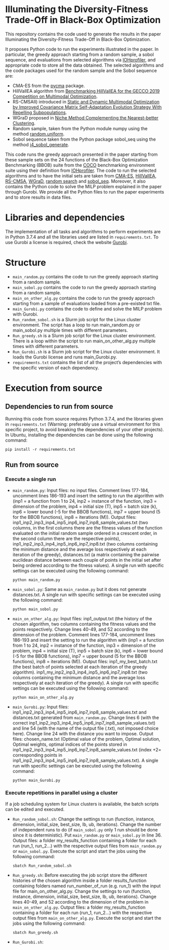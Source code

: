 # Illuminating the Diversity-Fitness Trade-Off in Black-Box Optimization
This repository contains the code used to generate the results in the paper Illuminating the Diversity-Fitness Trade-Off in Black-Box Optimization.

It proposes Python code to run the experiments illustrated in the paper. In particular, the greedy approach starting from a random sample, a sobol sequence, and evaluations from selected algorithms
via [IOHprofiler](https://iohprofiler.github.io/), and appropriate code to store all the data obtained.
The selected algorithms and the code packages used for the random sample and the Sobol sequence are: 
- CMA-ES from the [pycma](https://github.com/CMA-ES/pycma) package.
- HillVallEA algorithm from [Benchmarking HillVallEA for the GECCO 2019
Competition on Multimodal Optimization](https://arxiv.org/pdf/1907.10988.pdf).
- RS-CMSAII) introduced in [Static and Dynamic Multimodal Optimization by Improved Covariance Matrix Self-Adaptation Evolution Strategy With Repelling Subpopulations](https://ieeexplore.ieee.org/document/9555836).
- WGraD proposed in [Niche Method Complementing the Nearest-better Clustering](https://ieeexplore.ieee.org/document/9002742).
- Random sample, taken from the Python module numpy using the method [random.uniform](https://numpy.org/doc/stable/reference/random/generated/numpy.random.uniform.html).
- Sobol sequence taken from the Python package sobol_seq using the method [i4_sobol_generate](https://pypi.org/project/sobol/).


This code runs the greedy approach presented in the paper starting from these sample sets on the 24 functions of the Black-Box Optimization Benchmarking (BBOB) suite from the [COCO](https://arxiv.org/pdf/1603.08785.pdf) benchmarking environment suite using their definition from [IOHprofiler](https://iohprofiler.github.io/). The code to run the selected algorithms and to have the initial sets are taken from [CMA-ES](https://github.com/CMA-ES/pycma), [HillVallEA](https://github.com/SCMaree/HillVallEA), [RS-CMSA](https://www.researchgate.net/publication/357877953_Python_code_RS-CMSA-ESII), [WGraD](https://github.com/yuhaoli-95/WGraD), [random search](https://numpy.org/doc/stable/reference/random/generated/numpy.random.uniform.html) and [sobol_seq](https://pypi.org/project/sobol/). Moreover, it also contains the Python code to solve the MILP problem explained in the paper through Gurobi. We provide all the Python files to run the paper experiments and to store results in data files.

# Libraries and dependencies

The implementation of all tasks and algorithms to perform experiments are in Python 3.7.4 and all the libraries used are listed in `requirements.txt`.
To use Gurobi a license is required, check the website [Gurobi](https://www.gurobi.com).


# Structure
- `main_random.py` contains the code to run the greedy approach starting from a random sample.
- `main_sobol.py` contains the code to run the greedy approach starting from a random sample.
- `main_on_other_alg.py` contains the code to run the greedy approach starting from a sample of evaluations loaded from a pre-existed txt file.
- `main_Gurobi.py` contains the code to define and solve the MILP problem with Gurobi. 
- `Run_random_sobol.sh` is a Slurm job script for the Linux cluster environment. The script has a loop to run main_random.py or main_sobol.py multiple times with different parameters.
- `Run_greedy.sh` is a Slurm job script for the Linux cluster environment. There is a loop within the script to run main_on_other_alg.py multiple times with different parameters.
- `Run_Gurobi.sh` is a Slurm job script for the Linux cluster environment. It loads the Gurobi license and runs main_Gurobi.py.
- `requirements.txt` contains the list of all the project’s dependencies with the specific version of each dependency.

# Execution from source
## Dependencies to run from source

Running this code from source requires Python 3.7.4, and the libraries given in `requirements.txt` (Warning: preferably use a virtual environment for this specific project, to avoid breaking the dependencies of your other projects). In Ubuntu, installing the dependencies can be done using the following command:

```
pip install -r requirements.txt
```

## Run from source
### Execute a single run
- `main_random.py`: Input files: no input files. Comment lines 177-184, uncomment lines 186-193 and insert the setting to run the algorithm with (inp1 = a function from 1 to 24, inp2 = instance of the function, inp3 = dimension of the problem, inp4 = initial size (T), inp5 = batch size (k), inp6 = lower bound (-5 for the BBOB functions), inp7 = upper bound (5 for the BBOB functions), inp8 = iterations (M)). Output files: inp1_inp2_inp3_inp4_inp5_inp6_inp7_inp8_sample_values.txt (two columns, in the first columns there are the fitness values of the function evaluated on the initial random sample ordered in a crescent order, in the second column there are the respective points), inp1_inp2_inp3_inp4_inp5_inp6_inp7_inp8.txt (two columns containing the minimum distance and the average loss respectively at each iteration of the greedy), distances.txt (a matrix containing the pairwise euclidean distance between each couple of points in the initial set after being ordered according to the fitness values).
  A single run with specific settings can be executed using the following command:
  ```
  python main_random.py
  ```
- `main_sobol.py`: Same as `main_random.py` but it does not generate distances.txt.
  A single run with specific settings can be executed using the following command:
  ```
  python main_sobol.py
  ```
- `main_on_other_alg.py`: Input files: inp1_output.txt (the history of the chosen algorithm, two columns containing the fitness values and the points respectively. Change lines 40-49, and 52 according to the dimension of the problem. Comment lines 177-184, uncomment lines 186-193 and insert the setting to run the algorithm with (inp1 = a function from 1 to 24, inp2 = instance of the function, inp3 = dimension of the problem, inp4 = initial size (T), inp5 = batch size (k), inp6 = lower bound (-5 for the BBOB functions), inp7 = upper bound (5 for the BBOB functions), inp8 = iterations (M)). Output files: inp1_my_best_batch.txt (the best batch of points selected at each iteration of the greedy algorithm). inp1_my_inp2_inp3_inp4_inp5_inp6_inp7_inp8.txt (two columns containing the minimum distance and the average loss respectively at each iteration of the greedy).
  A single run with specific settings can be executed using the following command:
  ```
  python main_on_other_alg.py
  ```
- `main_Gurobi.py`: Input files: inp1_inp2_inp3_inp4_inp5_inp6_inp7_inp8_sample_values.txt and distances.txt generated from `main_random.py`. Change lines 6 (with the correct inp1_inp2_inp3_inp4_inp5_inp6_inp7_inp8_sample_values.txt) and line 54 (with the name of the output file (.txt), not imposed choice here). Change line 24 with the distance you want to impose. Output files: chosen_name.txt (Optimal value of the problem, Optimal solution, Optimal weights, optimal indices of the points stored in inp1_inp2_inp3_inp4_inp5_inp6_inp7_inp8_sample_values.txt (index +2= corresponding points in inp1_inp2_inp3_inp4_inp5_inp6_inp7_inp8_sample_values.txt).
  A single run with specific settings can be executed using the following command:
  ```
  python main_Gurobi.py
  ```
### Execute repetitions in parallel using a cluster
If a job scheduling system for Linux clusters is available, the batch scripts can be edited and executed. 
- `Run_random_sobol.sh`: Change the settings to run (function, instance, dimension, initial_size, best_size, lb, ub, iterations). Change the number of independent runs to do (if  `main_sobol.py` only 1 run should be done since it is deterministic). Put `main_random.py` or `main_sobol.py` in line 36. Output files: a folder my_results_function containing a folder for each run (run_1, run_2...) with the respective output files from `main_random.py` or `main_sobol.py`.
  Execute the script and start the jobs using the following command:
  ```
  sbatch Run_random_sobol.sh
  ```
- `Run_greedy.sh`: Before executing the job script store the different histories of the chosen algorithm inside a folder results_function containing folders named run_number_of_run (e.g. run_1) with the input file for main_on_other_alg.py. Change the settings to run (function, instance, dimension, initial_size, best_size, lb, ub, iterations). Change lines 40-49, and 52 according to the dimension of the problem in `main_on_other_alg.py`. Output files: a folder my_results_function containing a folder for each run (run_1, run_2...) with the respective output files from `main_on_other_alg.py`.
  Execute the script and start the jobs using the following command:
  ```
  sbatch Run_greedy.sh
  ```
- `Run_Gurobi.sh`:
